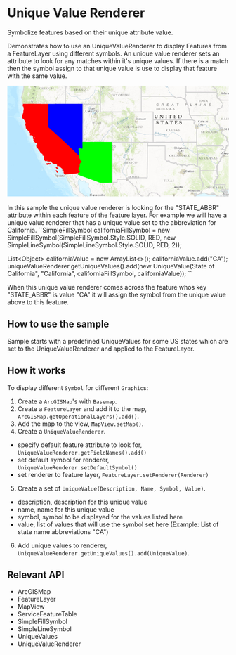 # Unique Value Renderer

Symbolize features based on their unique attribute value.

Demonstrates how to use an UniqueValueRenderer to display Features from a FeatureLayer using different symbols. An unique value renderer sets an attribute to look for any matches within it's unique values. If there is a match then the symbol assign to that unique value is use to display that feature with the same value.

![](UniqueValueRenderer.png)

In this sample the unique value renderer is looking for the "STATE_ABBR" attribute within each feature of the feature layer. For example we will have a unique value renderer that has a unique value set to the abbreviation for California.
``SimpleFillSymbol californiaFillSymbol = new SimpleFillSymbol(SimpleFillSymbol.Style.SOLID, RED,
new SimpleLineSymbol(SimpleLineSymbol.Style.SOLID, RED, 2));

List&lt;Object&gt; californiaValue = new ArrayList&lt;&gt;();
californiaValue.add("CA");
uniqueValueRenderer.getUniqueValues().add(new UniqueValue(State of California", "California",
californiaFillSymbol, californiaValue));
``

When this unique value renderer comes across the feature whos key "STATE_ABBR" is value "CA" it will assign the symbol from the unique value above to this feature.

## How to use the sample

Sample starts with a predefined UniqueValues for some US states which are set to the UniqueValueRenderer and applied to the FeatureLayer.

## How it works

To display different `Symbol` for different `Graphic`s:


  1. Create a `ArcGISMap`'s with `Basemap`.
  2. Create a `FeatureLayer` and add it to the map, `ArcGISMap.getOperationalLayers().add()`.
  3. Add the map to the view, `MapView.setMap()`.
  4. Create a `UniqueValueRenderer`.
*   specify default feature attribute to look for, `UniqueValueRenderer.getFieldNames().add()`
 *   set default symbol for renderer, `UniqueValueRenderer.setDefaultSymbol()`
 *   set renderer to feature layer, `FeatureLayer.setRenderer(Renderer)`
  5. Create a set of `UniqueValue(Description, Name, Symbol, Value)`.
*   description, description for this unique value
*   name, name for this unique value
 *   symbol, symbol to be displayed for the values listed here
 *   value, list of values that will use the symbol set here (Example: List of state name abbreviations "CA")
  6. Add unique values to renderer, `UniqueValueRenderer.getUniqueValues().add(UniqueValue)`.


## Relevant API


*   ArcGISMap
*   FeatureLayer
*   MapView
*   ServiceFeatureTable
*   SimpleFillSymbol
*   SimpleLineSymbol
*   UniqueValues
*   UniqueValueRenderer



